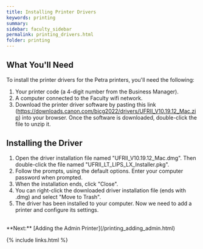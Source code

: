 ```yaml
---
title: Installing Printer Drivers
keywords: printing
summary: 
sidebar: faculty_sidebar
permalink: printing_drivers.html
folder: printing
---
```


## What You'll Need

To install the printer drivers for the Petra printers, you'll need the following:
1. Your printer code (a 4-digit number from the Business Manager).
2. A computer connected to the Faculty wifi network.
3. Download the printer driver software by pasting this link (https://downloads.canon.com/bicg2022/drivers/UFRII_V10.19.12_Mac.zip) into your browser. Once the software is downloaded, double-click the file to unzip it.

## Installing the Driver
1. Open the driver installation file named "UFRII_V10.19.12_Mac.dmg". Then double-click the file named "UFRII_LT_LIPS_LX_Installer.pkg".
2. Follow the prompts, using the default options. Enter your computer password when prompted.
3. When the installation ends, click "Close".
4. You can right-click the downloaded driver installation file (ends with .dmg) and select "Move to Trash".
5. The driver has been installed to your computer. Now we need to add a printer and configure its settings.

<br/>
**Next:** [Adding the Admin Printer](/printing_adding_admin.html)

{% include links.html %}